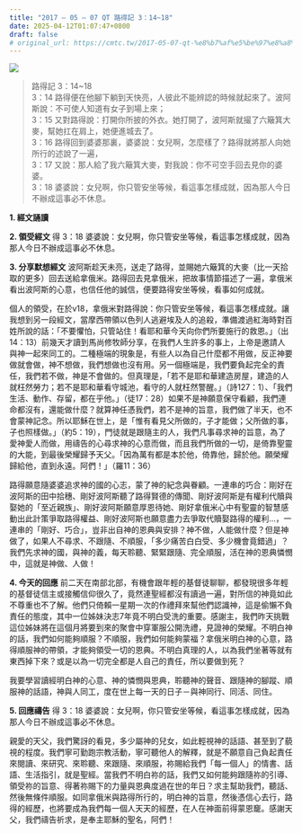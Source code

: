 ```yaml
---
title: "2017 – 05 – 07 QT 路得記 3：14~18"
date: 2025-04-12T01:07:47+0800
draft: false
# original_url: https://cmtc.tw/2017-05-07-qt-%e8%b7%af%e5%be%97%e8%a8%98-3%ef%bc%9a1418
---
```


![](/images/qt.jpg)
> 路得記 3：14\~18  
> 3：14 路得便在他腳下躺到天快亮，人彼此不能辨認的時候就起來了。波阿斯說：不可使人知道有女子到場上來；  
> 3：15 又對路得說：打開你所披的外衣。她打開了，波阿斯就撮了六簸箕大麥，幫她扛在肩上，她便進城去了。  
> 3：16 路得回到婆婆那裏，婆婆說：女兒啊，怎麼樣了？路得就將那人向她所行的述說了一遍，  
> 3：17 又說：那人給了我六簸箕大麥，對我說：你不可空手回去見你的婆婆。  
> 3：18 婆婆說：女兒啊，你只管安坐等候，看這事怎樣成就，因為那人今日不辦成這事必不休息。

**1. 經文誦讀**

**2. 領受經文**
得 3：18 婆婆說：女兒啊，你只管安坐等候，看這事怎樣成就，因為那人今日不辦成這事必不休息。

**3. 分享默想經文**
波阿斯趁天未亮，送走了路得，並賜她六簸箕的大麥（比一天拾取的更多）回去送給拿俄米。路得回去見拿俄米，把故事情節描述了一遍，拿俄米看出波阿斯的心意，也信任他的誠信，便要路得安坐等候，看事如何成就。

個人的領受，在於v18，拿俄米對路得說：你只管安坐等候，看這事怎樣成就。讓我想到另一段經文，當摩西帶領以色列人逃避埃及人的追殺，準備渡過紅海時對百姓所說的話：「不要懼怕，只管站住！看耶和華今天向你們所要施行的救恩。」（出14：13）前幾天才讀到馬尚修牧師分享，在我們人生許多的事上，上帝是邀請人與神一起來同工的。二種極端的現象是，有些人以為自己什麼都不用做，反正神要做就會做，神不想做，我們想做也沒有用。另一個極端是，我們要負起完全的責任，我們若不做，神是不會做的。但真理是，「若不是耶和華建造房屋，建造的人就枉然勞力；若不是耶和華看守城池，看守的人就枉然警醒。」（詩127：1）、「我們生活、動作、存留，都在乎他。」（徒17：28）如果不是神願意保守看顧，我們連命都沒有，還能做什麼？就算神任憑我們，若不是神的旨意，我們做了半天，也不會蒙神記念。所以耶穌在世上，是「惟有看見父所做的，子才能做；父所做的事，子也照樣做。」（約5：19），門徒就是跟隨主的人，我們凡事尋求神的旨意，為了愛神愛人而做，用禱告的心尋求神的心意而做，而且我們所做的一切，是倚靠聖靈的大能，到最後榮耀歸予天父。「因為萬有都是本於他，倚靠他，歸於他。願榮耀歸給他，直到永遠。阿們！」（羅11：36）

路得願意隨婆婆追求神的國的心志，蒙了神的紀念與眷顧。一連串的巧合：剛好在波阿斯的田中拾穗、剛好波阿斯聽了路得賢德的傳聞、剛好波阿斯是有權利代贖與娶她的「至近親族」、剛好波阿斯願意厚恩待她、剛好拿俄米心中有聖靈的智慧感動出此計策爭取路得權益、剛好波阿斯也願意盡力去爭取代贖娶路得的權利…，一連串的「剛好、巧合」，豈非出自神的恩典與安排？神不做，人能做什麼？但是神做了，如果人不尋求、不跟隨、不順服，「多少痛苦白白受、多少機會竟錯過」？我們先求神的國，與神的義，每天聆聽、緊緊跟隨、完全順服，活在神的恩典憐憫中，這就是神做、人做！

**4. 今天的回應**
前二天在南部北部，有機會跟年輕的基督徒聊聊，都發現很多年輕的基督徒信主或接觸信仰很久了，竟然連聖經都沒有讀過一遍，對所信的神竟如此不尊重也不了解。他們只倚賴一星期一次的作禮拜來幫他們認識神，這是偷懶不負責任的態度，其中一位姊妹決志7年竟不明白受洗的重要。感謝主，我們昨天挑戰這位姊妹將在這個月將要到來的聚會中穿軍服公開洗禮，見證神的榮耀。不明白神的話，我們如何能夠順服？不順服，我們如何能夠蒙福？拿俄米明白神的心意，路得順服神的帶領，才能夠領受一切的恩典。不明白真理的人，以為我們坐著等就有東西掉下來？或是以為一切完全都是人自己的責任，所以要做到死？

我要學習讀經明白神的心意、神的憐憫與恩典，聆聽神的聲音、跟隨神的腳蹤、順服神的話語，神與人同工，度在世上每一天的日子－與神同行、同活、同住。

**5. 回應禱告**
得 3：18 婆婆說：女兒啊，你只管安坐等候，看這事怎樣成就，因為那人今日不辦成這事必不休息。

親愛的天父，我們驚訝的看見，多少屬神的兒女，如此輕視神的話語、甚至到了藐視的程度。我們寧可勤跑宗教活動，寧可聽他人的解釋，就是不願意自己負起責任來閱讀、來研究、來聆聽、來跟隨、來順服，祢賜給我們「每一個人」的情書、話語、生活指引，就是聖經。當我們不明白祢的話，我們又如何能夠跟隨祢的引導、領受祢的旨意、得著祢賜下的力量與恩典度過在世的年日？求主幫助我們，聽話、然後無條件順服。如同拿俄米與路得所行的，明白神的旨意，然後憑信心去行，路得的經歷，也將要成為我們每一個人天天的經歷，在人在神面前得蒙恩竉。感謝天父，我們禱告祈求，是奉主耶穌的聖名，阿們！
